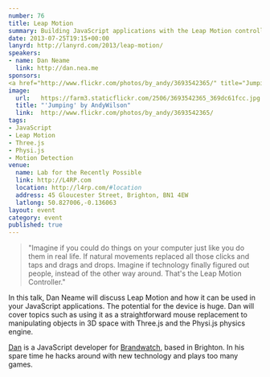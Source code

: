 ```yaml
---
number: 76
title: Leap Motion
summary: Building JavaScript applications with the Leap Motion controller
date: 2013-07-25T19:15+00:00
lanyrd: http://lanyrd.com/2013/leap-motion/
speakers:
- name: Dan Neame
  link: http://dan.nea.me
sponsors:
<a href="http://www.flickr.com/photos/by_andy/3693542365/" title="Jumping by AndyWilson, on Flickr"><img src="https://farm3.staticflickr.com/2506/3693542365_369dc61fcc.jpg" width="500" height="281" alt="Jumping"></a>
image:
  url:   https://farm3.staticflickr.com/2506/3693542365_369dc61fcc.jpg
  title: "'Jumping' by AndyWilson"
  link:  http://www.flickr.com/photos/by_andy/3693542365/
tags:
- JavaScript
- Leap Motion
- Three.js
- Physi.js
- Motion Detection
venue:
  name: Lab for the Recently Possible
  link: http://L4RP.com
  location: http://l4rp.com/#location
  address: 45 Gloucester Street, Brighton, BN1 4EW
  latlong: 50.827006,-0.136063
layout: event
category: event
published: true
---
```


> "Imagine if you could do things on your computer just like you do them in real life. If natural movements replaced all those clicks and taps and drags and drops. Imagine if technology finally figured out people, instead of the other way around. That's the Leap Motion Controller."

In this talk, Dan Neame will discuss Leap Motion and how it can be used in your JavaScript applications. The potential for the device is huge. Dan will cover topics such as using it as a straightforward mouse replacement to manipulating objects in 3D space with Three.js and the Physi.js physics engine.

[Dan][dan] is a JavaScript developer for [Brandwatch][brandwatch], based in Brighton. In his spare time he hacks around with new technology and plays too many games.

[dan]: http://dan.nea.me
[brandwatch]: http://www.brandwatch.com